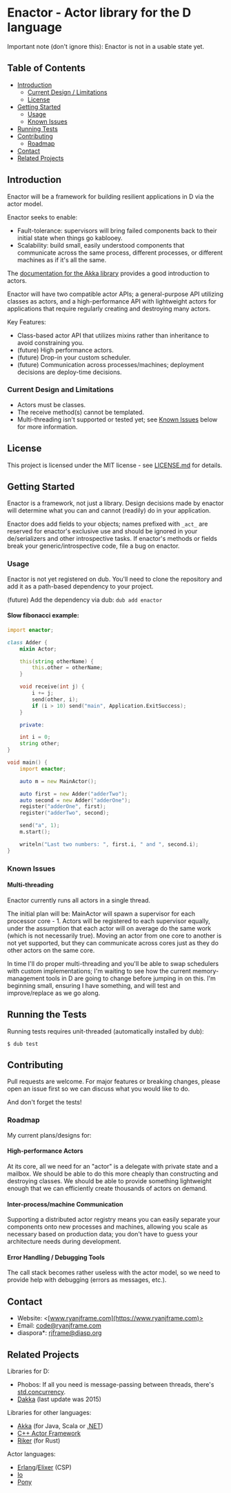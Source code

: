 # Enactor - Actor library for the D language

Important note (don't ignore this): Enactor is not in a usable state yet.

## Table of Contents

* [Introduction](#introduction)
    * [Current Design / Limitations](#current-design-and-limitations)
    * [License](#license)
* [Getting Started](#getting-started)
    * [Usage](#usage)
    * [Known Issues](#known-issues)
* [Running Tests](#running-the-tests)
* [Contributing](#contributing)
    * [Roadmap](#roadmap)
* [Contact](#contact)
* [Related Projects](#related-projects)

## Introduction

Enactor will be a framework for building resilient applications in D via the
actor model.

Enactor seeks to enable:
- Fault-tolerance: supervisors will bring failed components back to their
  initial state when things go kablooey.
- Scalability: build small, easily understood components that communicate across
  the same process, different processes, or different machines as if it's all
  the same.

The [documentation for the Akka
library](https://doc.akka.io/docs/akka/current/guide/actors-intro.html) provides
a good introduction to actors.

Enactor will have two compatible actor APIs; a general-purpose API utilizing
classes as actors, and a high-performance API with lightweight actors for
applications that require regularly creating and destroying many actors.

Key Features:
- Class-based actor API that utilizes mixins rather than inheritance to avoid
  constraining you.
- (future) High performance actors.
- (future) Drop-in your custom scheduler.
- (future) Communication across processes/machines; deployment decisions are
  deploy-time decisions.


### Current Design and Limitations

- Actors must be classes.
- The receive method(s) cannot be templated.
- Multi-threading isn't supported or tested yet; see
  [Known Issues](#known-issues) below for more information.


## License

This project is licensed under the MIT license - see [LICENSE.md](LICENSE.md)
for details.


## Getting Started

Enactor is a framework, not just a library. Design decisions made by enactor
will determine what you can and cannot (readily) do in your application.

Enactor does add fields to your objects; names prefixed with `_act_`
are reserved for enactor's exclusive use and should be ignored in your
de/serializers and other introspective tasks. If enactor's methods or fields
break your generic/introspective code, file a bug on enactor.

### Usage

Enactor is not yet registered on dub. You'll need to clone the repository and
add it as a path-based dependency to your project.

(future) Add the dependency via dub: `dub add enactor`


#### Slow fibonacci example:

```d
import enactor;

class Adder {
    mixin Actor;

    this(string otherName) {
        this.other = otherName;
    }

    void receive(int j) {
        i += j;
        send(other, i);
        if (i > 10) send("main", Application.ExitSuccess);
    }

    private:

    int i = 0;
    string other;
}

void main() {
    import enactor;

    auto m = new MainActor();

    auto first = new Adder("adderTwo");
    auto second = new Adder("adderOne");
    register("adderOne", first);
    register("adderTwo", second);

    send("a", 1);
    m.start();

    writeln("Last two numbers: ", first.i, " and ", second.i);
}
```


### Known Issues

#### Multi-threading

Enactor currently runs all actors in a single thread.

The initial plan will be: MainActor will spawn a supervisor for each processor
core - 1. Actors will be registered to each supervisor equally, under the
assumption that each actor will on average do the same work (which is not
necessarily true). Moving an actor from one core to another is not yet
supported, but they can communicate across cores just as they do other actors on
the same core.

In time I'll do proper multi-threading and you'll be able to swap schedulers
with custom implementations; I'm waiting to see how the current memory-management
tools in D are going to change before jumping in on this. I'm  beginning small,
ensuring I have something, and will test and improve/replace as we go along.


## Running the Tests

Running tests requires unit-threaded (automatically installed by dub):

```shell
$ dub test
```


## Contributing

Pull requests are welcome. For major features or breaking changes, please open
an issue first so we can discuss what you would like to do.

And don't forget the tests!


### Roadmap

My current plans/designs for:

#### High-performance Actors

At its core, all we need for an "actor" is a delegate with private state
and a mailbox. We should be able to do this more cheaply than constructing and
destroying classes. We should be able to provide something lightweight enough
that we can efficiently create thousands of actors on demand.

#### Inter-process/machine Communication

Supporting a distributed actor registry means you can easily separate your
components onto new processes and machines, allowing you scale as necessary
based on production data; you don't have to guess your architecture needs during
development.


#### Error Handling / Debugging Tools

The call stack becomes rather useless with the actor model, so we need to
provide help with debugging (errors as messages, etc.).


## Contact

- Website: <[www.ryanjframe.com](https://www.ryanjframe.com)>
- Email: <code@ryanjframe.com>
- diaspora*: <rjframe@diasp.org>

## Related Projects

Libraries for D:

- Phobos: If all you need is message-passing between threads, there's
  [std.concurrency](https://dlang.org/phobos/std_concurrency.html).
- [Dakka](http://code.dlang.org/packages/dakka) (last update was 2015)

Libraries for other languages:

- [Akka](https://akka.io) (for Java, Scala or [.NET](https://getakka.net))
- [C++ Actor Framework](https://actor-framework.org)
- [Riker](https://riker.rs) (for Rust)

Actor languages:

- [Erlang](https://www.erlang.org)/[Elixer](https://elixir-lang.org) (CSP)
- [Io](http://iolanguage.org)
- [Pony](https://www.ponylang.io)
